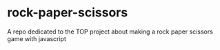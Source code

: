 # rock-paper-scissors
A repo dedicated to the TOP project about making a rock paper scissors game with javascript
